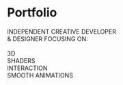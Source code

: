 # Portfolio
INDEPENDENT CREATIVE DEVELOPER\
& DESIGNER FOCUSING ON:\
\
3D\
SHADERS\
INTERACTION\
SMOOTH ANIMATIONS
